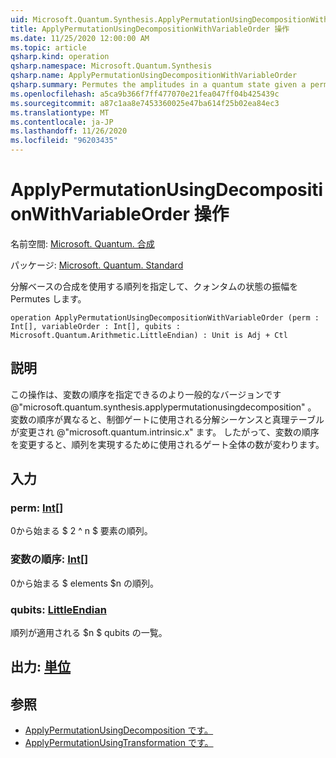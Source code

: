 ```yaml
---
uid: Microsoft.Quantum.Synthesis.ApplyPermutationUsingDecompositionWithVariableOrder
title: ApplyPermutationUsingDecompositionWithVariableOrder 操作
ms.date: 11/25/2020 12:00:00 AM
ms.topic: article
qsharp.kind: operation
qsharp.namespace: Microsoft.Quantum.Synthesis
qsharp.name: ApplyPermutationUsingDecompositionWithVariableOrder
qsharp.summary: Permutes the amplitudes in a quantum state given a permutation using decomposition-based synthesis.
ms.openlocfilehash: a5ca9b366f7ff477070e21fea047ff04b425439c
ms.sourcegitcommit: a87c1aa8e7453360025e47ba614f25b02ea84ec3
ms.translationtype: MT
ms.contentlocale: ja-JP
ms.lasthandoff: 11/26/2020
ms.locfileid: "96203435"
---
```

# <a name="applypermutationusingdecompositionwithvariableorder-operation"></a>ApplyPermutationUsingDecompositionWithVariableOrder 操作

名前空間: [Microsoft. Quantum. 合成](xref:Microsoft.Quantum.Synthesis)

パッケージ: [Microsoft. Quantum. Standard](https://nuget.org/packages/Microsoft.Quantum.Standard)


分解ベースの合成を使用する順列を指定して、クォンタムの状態の振幅を Permutes します。

```qsharp
operation ApplyPermutationUsingDecompositionWithVariableOrder (perm : Int[], variableOrder : Int[], qubits : Microsoft.Quantum.Arithmetic.LittleEndian) : Unit is Adj + Ctl
```


## <a name="description"></a>説明

この操作は、変数の順序を指定できるのより一般的なバージョンです @"microsoft.quantum.synthesis.applypermutationusingdecomposition" 。 変数の順序が異なると、制御ゲートに使用される分解シーケンスと真理テーブルが変更され @"microsoft.quantum.intrinsic.x" ます。  したがって、変数の順序を変更すると、順列を実現するために使用されるゲート全体の数が変わります。

## <a name="input"></a>入力

### <a name="perm--int"></a>perm: [Int](xref:microsoft.quantum.lang-ref.int)[]

0から始まる $ 2 ^ n $ 要素の順列。


### <a name="variableorder--int"></a>変数の順序: [Int](xref:microsoft.quantum.lang-ref.int)[]

0から始まる $ elements $n の順列。


### <a name="qubits--littleendian"></a>qubits: [LittleEndian](xref:Microsoft.Quantum.Arithmetic.LittleEndian)

順列が適用される $n $ qubits の一覧。



## <a name="output--unit"></a>出力: [単位](xref:microsoft.quantum.lang-ref.unit)



## <a name="see-also"></a>参照

- [ApplyPermutationUsingDecomposition です。](xref:Microsoft.Quantum.Synthesis.ApplyPermutationUsingDecomposition)
- [ApplyPermutationUsingTransformation です。](xref:Microsoft.Quantum.Synthesis.ApplyPermutationUsingTransformation)